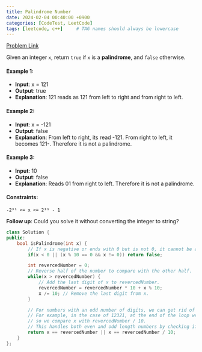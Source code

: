 ```yaml
---
title: Palindrome Number
date: 2024-02-04 00:40:00 +0900
categories: [CodeTest, LeetCode]
tags: [leetcode, c++]     # TAG names should always be lowercase
---
```


[Problem Link](https://leetcode.com/problems/palindrome-number/description/)

Given an integer `x`, return `true` if `x` is a **palindrome**, and `false` otherwise.

#### Example 1: 
* **Input**: x = 121
* **Output**: true
* **Explanation**: 121 reads as 121 from left to right and from right to left.

#### Example 2: 
* **Input**: x = -121
* **Output**: false
* **Explanation**: From left to right, its read -121. From right to left, it becomes 121-. Therefore it is not a palindrome.

#### Example 3: 
* **Input**: 10
* **Output**: false
* **Explanation**: Reads 01 from right to left. Therefore it is not a palindrome.

#### Constraints: 
`-2³¹ <= x <= 2³¹ - 1`

**Follow up**: Could you solve it without converting the integer to string?

```c++
class Solution {
public:
    bool isPalindrome(int x) {
        // If x is negative or ends with 0 but is not 0, it cannot be a palindrome.
        if(x < 0 || (x % 10 == 0 && x != 0)) return false;

        int revercedNumber = 0;
        // Reverse half of the number to compare with the other half.
        while(x > revercedNumber) {
            // Add the last digit of x to revercedNumber.
            revercedNumber = revercedNumber * 10 + x % 10;
            x /= 10; // Remove the last digit from x.
        }

        // For numbers with an odd number of digits, we can get rid of the middle digit by reverced / 10.
        // For example, in the case of 12321, at the end of the loop we will have x = 12, revercedNumber = 123,
        // so we compare x with revercedNumber / 10.
        // This handles both even and odd length numbers by checking if the original number or its half-reversed version matches.
        return x == revercedNumber || x == revercedNumber / 10;
    }
};
```